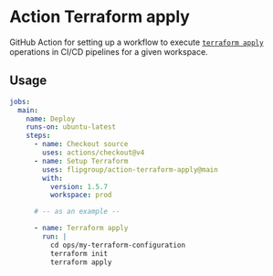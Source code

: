 # Action Terraform apply

GitHub Action for setting up a workflow to execute [`terraform apply`](https://developer.hashicorp.com/terraform/cli/commands/apply) operations in CI/CD pipelines for a given workspace.

## Usage

```yaml
jobs:
  main:
    name: Deploy
    runs-on: ubuntu-latest
    steps:
      - name: Checkout source
        uses: actions/checkout@v4
      - name: Setup Terraform
        uses: flipgroup/action-terraform-apply@main
        with:
          version: 1.5.7
          workspace: prod

      # -- as an example --

      - name: Terraform apply
        run: |
          cd ops/my-terraform-configuration
          terraform init
          terraform apply
```
